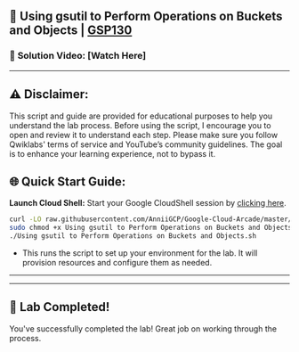 
## 🚀 Using gsutil to Perform Operations on Buckets and Objects | [GSP130](https://www.cloudskillsboost.google/focuses/7530?parent=catalog)

### 🔗 **Solution Video:** [Watch Here]

---

## ⚠️ **Disclaimer:**
This script and guide are provided for educational purposes to help you understand the lab process. Before using the script, I encourage you to open and review it to understand each step. Please make sure you follow Qwiklabs' terms of service and YouTube’s community guidelines. The goal is to enhance your learning experience, not to bypass it.


## 🌐 **Quick Start Guide:**

**Launch Cloud Shell:**
Start your Google CloudShell session by [clicking here](https://console.cloud.google.com/home/dashboard?project=&pli=1&cloudshell=true).



```bash
curl -LO raw.githubusercontent.com/AnniiGCP/Google-Cloud-Arcade/master/Using%20gsutil%20to%20Perform%20Operations%20on%20Buckets%20and%20Objects/Using gsutil to Perform Operations on Buckets and Objects.sh
sudo chmod +x Using gsutil to Perform Operations on Buckets and Objects.sh
./Using gsutil to Perform Operations on Buckets and Objects.sh
```
- This runs the script to set up your environment for the lab. It will provision resources and configure them as needed.
---



---

## 🎉 **Lab Completed!**

You've successfully completed the lab! Great job on working through the process.

